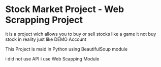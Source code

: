 # Stock Market Project - Web Scrapping Project 

it is a project wich allows you to buy or sell stocks like a game it not buy stock in reality just like DEMO Account

This Project is maid in Python using BeautifulSoup module 

i did not use API i use Web Scapping Module
